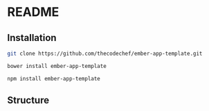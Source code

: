 README
======

Installation
------------

```bash
git clone https://github.com/thecodechef/ember-app-template.git
```
```bash
bower install ember-app-template
```
```bash
npm install ember-app-template
```

Structure
---------
